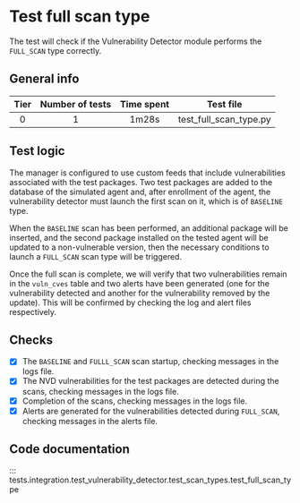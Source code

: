 # Test full scan type

The test will check if the Vulnerability Detector module performs the `FULL_SCAN` type correctly.

## General info

|Tier | Number of tests | Time spent| Test file | 
|:--:|:--:|:--:|:--:| 
| 0 | 1 | 1m28s | test_full_scan_type.py |

## Test logic

The manager is configured to use custom feeds that include vulnerabilities associated with the test packages. 
Two test packages are added to the database of the simulated agent and, after enrollment of the agent, 
the vulnerability detector must launch the first scan on it, which is of `BASELINE` type.

When the `BASELINE` scan has been performed, an additional package will be inserted, and the second package
installed on the tested agent will be updated to a non-vulnerable version, then the necessary conditions
to launch a `FULL_SCAN` scan type will be triggered.

Once the full scan is complete, we will verify that two vulnerabilities remain in the `vuln_cves` table
and two alerts have been generated (one for the vulnerability detected and another for the vulnerability
removed by the update). This will be confirmed by checking the log and alert files respectively.

## Checks

- [x] The `BASELINE` and `FULLL_SCAN` scan startup, checking messages in the logs file.
- [x] The NVD vulnerabilities for the test packages are detected during the scans, checking messages in the logs file.
- [x] Completion of the scans, checking messages in the logs file.
- [x] Alerts are generated for the vulnerabilities detected during `FULL_SCAN`, checking messages in the alerts file.

## Code documentation

::: tests.integration.test_vulnerability_detector.test_scan_types.test_full_scan_type
